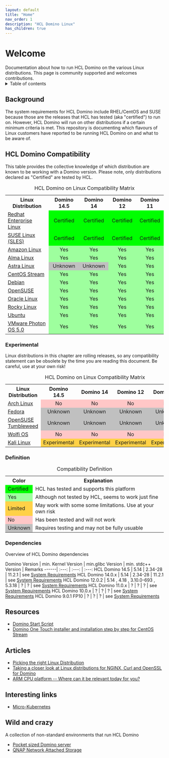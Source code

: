 ```yaml
---
layout: default
title: "Home"
nav_order: 1
description: "HCL Domino Linux"
has_children: true
---
```

<h1>Welcome</h1>
Documentation about how to run HCL Domino on the various Linux distributions.
This page is community supported and welcomes contributions.

<details close markdown="block">
  <summary>
    Table of contents
  </summary>
  {: .text-delta }
1. TOC
{:toc}
</details>

## Background
The system requirements for HCL Domino include RHEL/CentOS and SUSE because those are the releases that HCL has tested (aka "certified") to run on. However, HCL Domino will run on other distributions if a certain minimum criteria is met. This repository is documenting which flavours of Linux customers have reported to be running HCL Domino on and what to be aware of.

## HCL Domino Compatibility
This table provides the collective knowledge of which distribution are known to be working with a Domino version.
Please note, only distributions declared as "Certified" are tested by HCL.

<table>
  <caption>HCL Domino on Linux Compatibility Matrix</caption>
  <tbody>
    <tr>
      <th>Linux Distribution</th>
      <th>Domino 14.5</th>
      <th>Domino 14</th>
      <th>Domino 12</th>
      <th>Domino 11</th>
    </tr>
     <tr>
      <td><a href="linux/rhel">Redhat Enterprise Linux</a></td>
      <td style="background:#00FF00;text-align:center;" >Certified</td>
      <td style="background:#00FF00;text-align:center;" >Certified</td>
      <td style="background:#00FF00;text-align:center;" >Certified</td>
      <td style="background:#00FF00;text-align:center;" >Certified</td>
    </tr>
    <tr>
      <td><a href="linux/sles">SUSE Linux (SLES)</a></td>
      <td style="background:#00FF00;text-align:center;" >Certified</td>
      <td style="background:#00FF00;text-align:center;" >Certified</td>
      <td style="background:#00FF00;text-align:center;" >Certified</td>
      <td style="background:#00FF00;text-align:center;" >Certified</td>
    </tr>
    <tr>
      <td><a href="linux/amazonlinux">Amazon Linux</a></td>
      <td style="background:#9EFF9E;text-align:center;" >Yes</td>
      <td style="background:#9EFF9E;text-align:center;" >Yes</td>
      <td style="background:#9EFF9E;text-align:center;" >Yes</td>
      <td style="background:#9EFF9E;text-align:center;" >Yes</td>
    </tr>
    <tr>
      <td><a href="linux/almalinux">Alma Linux</a></td>
      <td style="background:#9EFF9E;text-align:center;" >Yes</td>
      <td style="background:#9EFF9E;text-align:center;" >Yes</td>
      <td style="background:#9EFF9E;text-align:center;" >Yes</td>
      <td style="background:#9EFF9E;text-align:center;" >Yes</td>
    </tr>
    <tr>
      <td><a href="linux/astralinux">Astra Linux</a></td>
      <td style="background:#C0C0C0;text-align:center;" >Unknown</td>
      <td style="background:#C0C0C0;text-align:center;" >Unknown</td>
      <td style="background:#9EFF9E;text-align:center;" >Yes</td>
      <td style="background:#9EFF9E;text-align:center;" >Yes</td>
    </tr>
    <tr>
      <td><a href="linux/centos">CentOS Stream</a></td>
      <td style="background:#9EFF9E;text-align:center;" >Yes</td>
      <td style="background:#9EFF9E;text-align:center;" >Yes</td>
      <td style="background:#9EFF9E;text-align:center;" >Yes</td>
      <td style="background:#9EFF9E;text-align:center;" >Yes</td>
    </tr>
    <tr>
      <td><a href="linux/debian">Debian</a></td>
      <td style="background:#9EFF9E;text-align:center;" >Yes</td>
      <td style="background:#9EFF9E;text-align:center;" >Yes</td>
      <td style="background:#9EFF9E;text-align:center;" >Yes</td>
      <td style="background:#9EFF9E;text-align:center;" >Yes</td>
    </tr>
    <tr>
      <td><a href="linux/opensuse">OpenSUSE</a></td>
      <td style="background:#9EFF9E;text-align:center;" >Yes</td>
      <td style="background:#9EFF9E;text-align:center;" >Yes</td>
      <td style="background:#9EFF9E;text-align:center;" >Yes</td>
      <td style="background:#9EFF9E;text-align:center;" >Yes</td>
    </tr>
    <tr>
      <td><a href="linux/oracle">Oracle Linux</a></td>
      <td style="background:#9EFF9E;text-align:center;" >Yes</td>
      <td style="background:#9EFF9E;text-align:center;" >Yes</td>
      <td style="background:#9EFF9E;text-align:center;" >Yes</td>
      <td style="background:#9EFF9E;text-align:center;" >Yes</td>
    </tr>
    <tr>
      <td><a href="linux/rockylinux">Rocky Linux</a></td>
      <td style="background:#9EFF9E;text-align:center;" >Yes</td>
      <td style="background:#9EFF9E;text-align:center;" >Yes</td>
      <td style="background:#9EFF9E;text-align:center;" >Yes</td>
      <td style="background:#9EFF9E;text-align:center;" >Yes</td>
    </tr>
    <tr>
      <td><a href="linux/ubuntu">Ubuntu</a></td>
      <td style="background:#9EFF9E;text-align:center;" >Yes</td>
      <td style="background:#9EFF9E;text-align:center;" >Yes</td>
      <td style="background:#9EFF9E;text-align:center;" >Yes</td>
      <td style="background:#9EFF9E;text-align:center;" >Yes</td>
    </tr>
    <tr>
      <td><a href="linux/photon">VMware Photon OS 5.0</a></td>
      <td style="background:#9EFF9E;text-align:center;" >Yes</td>
      <td style="background:#9EFF9E;text-align:center;" >Yes</td>
      <td style="background:#9EFF9E;text-align:center;" >Yes</td>
      <td style="background:#9EFF9E;text-align:center;" >Yes</td>
    </tr>
  </tbody>
</table>

### Experimental
Linux distributions in this chapter are rolling releases, so any compatibility statement can be obsolete by the time you are reading this document. Be careful, use at your own risk!

<table>
  <caption>HCL Domino on Linux Compatibility Matrix</caption>
  <tbody>
    <tr>
      <th>Linux Distribution</th>
      <th>Domino 14.5</th>
      <th>Domino 14</th>
      <th>Domino 12</th>
      <th>Domino 11</th>
    </tr>
    <tr>
      <td><a href="linux/archlinux">Arch Linux</a></td>
      <td style="background:#FFC7C7;text-align:center;" >No</td>
      <td style="background:#FFC7C7;text-align:center;" >No</td>
      <td style="background:#FFC7C7;text-align:center;" >No</td>
      <td style="background:#FFC7C7;text-align:center;" >No</td>
    </tr>
    <tr>
      <td><a href="linux/fedora">Fedora</a></td>
      <td style="background:#C0C0C0;text-align:center;" >Unknown</td>
      <td style="background:#C0C0C0;text-align:center;" >Unknown</td>
      <td style="background:#C0C0C0;text-align:center;" >Unknown</td>
      <td style="background:#C0C0C0;text-align:center;" >Unknown</td>
    </tr>
    <tr>
      <td><a href="linux/opensuse#opensuse-tubleweed">OpenSUSE Tumbleweed</a></td>
      <td style="background:#C0C0C0;text-align:center;" >Unknown</td>
      <td style="background:#C0C0C0;text-align:center;" >Unknown</td>
      <td style="background:#C0C0C0;text-align:center;" >Unknown</td>
      <td style="background:#C0C0C0;text-align:center;" >Unknown</td>
    </tr>
    <tr>
      <td><a href="https://github.com/wolfi-dev/">Wolfi OS</a></td>
      <td style="background:#FFC7C7;text-align:center;" >No</td>
      <td style="background:#FFC7C7;text-align:center;" >No</td>
      <td style="background:#FFC7C7;text-align:center;" >No</td>
      <td style="background:#FFC7C7;text-align:center;" >No</td>
    </tr>
    <tr>
      <td><a href="https://www.kali.org/">Kali Linux</a></td>
      <td style="background:#FFD147;text-align:center;" >Experimental</td>
      <td style="background:#FFD147;text-align:center;" >Experimental</td>
      <td style="background:#FFD147;text-align:center;" >Experimental</td>
      <td style="background:#FFD147;text-align:center;" >Experimental</td>
    </tr>
  </tbody>
</table>

### Definition

<table>
  <caption>Compatibility Definition</caption>
  <tbody>
    <tr>
      <th>Color</th>
      <th>Explanation</th>
    </tr>
    <tr>
      <td style="background:#00FF00" title="">Certified</td>
      <td>HCL has tested and supports this platform</td>
    </tr>
    <tr>
      <td style="background:#9EFF9E" title="">Yes</td>
      <td>Although not tested by HCL, seems to work just fine</td>
    </tr>
    <tr>
      <td style="background:#FFD147" title="">Limited</td>
      <td>May work with some some limitations. Use at your own risk</td>
    </tr>
    <tr>
      <td style="background:#FFC7C7" title="">No</td>
      <td>Has been tested and will not work</td>
    </tr>
    <tr>
      <td style="background:#C0C0C0" title="">Unknown</td>
      <td>Requires testing and may not be fully usuable</td>
    </tr>
  </tbody>
</table>

### Dependencies
Overview of HCL Domino dependencies

Domino Version | min. Kernel Version | min.glibc Version | min. stdc++ Version | Remarks
------| :---: | :---: | :---:
HCL Domino 14.5 | 5.14 | 2.34-28 | 11.2.1 | see [System Requirements](https://support.hcltechsw.com/csm?id=kb_article&sysparm_article=KB0108740)
HCL Domino 14.0.x | 5.14 | 2.34-28 | 11.2.1 | see [System Requirements](https://support.hcltechsw.com/csm?id=kb_article&sysparm_article=KB0108740)
HCL Domino 12.0.2 | 5.14 , 4.18 , 3.10.0-693 , 5.3.18 | ? | ? | see [System Requirements](https://support.hcltechsw.com/csm?id=kb_article&sysparm_article=KB0101447)
HCL Domino 11.0.x | ? | ? | ? | see [System Requirements](https://support.hcltechsw.com/csm?id=kb_article&sysparm_article=KB0102974)
HCL Domino 10.0.x | ? | ? | ? | see [System Requirements](https://support.hcltechsw.com/csm?id=kb_article&sysparm_article=KB0098707)
HCL Domino 9.0.1 FP10 | ? | ? | ? | see [System Requirements](https://support.hcltechsw.com/csm?id=kb_article&sysparm_article=KB0075441)


## Resources

* [Domino Start Script](https://nashcom.github.io/domino-startscript/)
* [Domino One Touch installer and installation step by step for CentOS Stream](https://nashcom.github.io/domino-startscript/install_domino/)

## Articles

* [Picking the right Linux Distribution](https://blog.nashcom.de/nashcomblog.nsf/dx/picking-the-right-linux-distribution.htm)
* [Taking a closer look at Linux distributions for NGINX, Curl and OpenSSL for Domino](https://blog.nashcom.de/nashcomblog.nsf/dx/taking-a-closer-look-at-linux-distributions-for-nginx-curl-and-openssl-for-domino-.htm)
* [ARM CPU platform -- Where can it be relevant today for you?](https://blog.nashcom.de/nashcomblog.nsf/dx/arm-cpu-platform-where-can-it-be-relevant-today-for-you.htm)


## Interesting links
* [Micro-Kubernetes](https://microk8s.io/)

## Wild and crazy 
A collection of non-standard environments that run HCL Domino

* [Pocket sized Domino server](https://blog.thomashampel.com/blog/tomcat2000.nsf/dx/domino-portable-edition-building-the-smallest-domino-server-hot-pants-for-geeks.htm)
* [QNAP Network Attached Storage](https://opensource.hcltechsw.com/domino-container/howto_qnap/)
